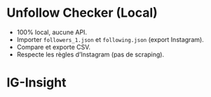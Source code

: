 # Unfollow Checker (Local)
- 100% local, aucune API.
- Importer `followers_1.json` et `following.json` (export Instagram).
- Compare et exporte CSV.
- Respecte les règles d’Instagram (pas de scraping).
# IG-Insight

